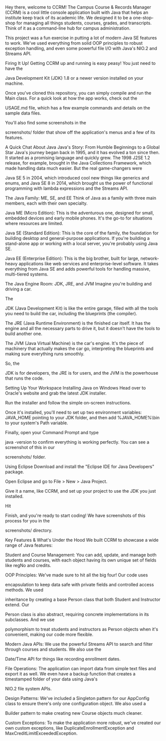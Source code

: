 Hey there, welcome to CCRM!
The Campus Course & Records Manager (CCRM) is a cool little console application built with Java that helps an institute keep track of its academic life. We designed it to be a one-stop-shop for managing all things students, courses, grades, and transcripts. Think of it as a command-line hub for campus administration.

This project was a fun exercise in putting a lot of modern Java SE features to work. We've used everything from solid OOP principles to robust exception handling, and even some powerful file I/O with Java's NIO.2 and Streams API.



Firing It Up!
Getting CCRM up and running is easy peasy! You just need to have the 

Java Development Kit (JDK) 1.8 or a newer version installed on your machine.



Once you've cloned this repository, you can simply compile and run the Main class. For a quick look at how the app works, check out the 

USAGE.md file, which has a few example commands and details on the sample data files.

You'll also find some screenshots in the 

screenshots/ folder that show off the application's menus and a few of its features.

A Quick Chat About Java
Java's Story: From Humble Beginnings to a Global Star
Java's journey began back in 1995, and it has evolved a ton since then. It started as a promising language and quickly grew. The 1998 J2SE 1.2 release, for example, brought in the Java Collections Framework, which made handling data much easier. But the real game-changers were 

Java SE 5 in 2004, which introduced cool new things like generics and enums, and Java SE 8 in 2014, which brought us the power of functional programming with lambda expressions and the Streams API.

The Java Family: ME, SE, and EE
Think of Java as a family with three main members, each with their own specialty.


Java ME (Micro Edition): This is the adventurous one, designed for small, embedded devices and early mobile phones. It's the go-to for situations where resources are limited.




Java SE (Standard Edition): This is the core of the family, the foundation for building desktop and general-purpose applications. If you're building a stand-alone app or working with a local server, you're probably using Java SE.




Java EE (Enterprise Edition): This is the big brother, built for large, network-heavy applications like web services and enterprise-level software. It takes everything from Java SE and adds powerful tools for handling massive, multi-tiered systems.

The Java Engine Room: JDK, JRE, and JVM
Imagine you're building and driving a car.

The 

JDK (Java Development Kit) is like the entire garage, filled with all the tools you need to build the car, including the blueprints (the compiler).

The JRE (Java Runtime Environment) is the finished car itself. It has the engine and all the necessary parts to drive it, but it doesn't have the tools to build another one.

The JVM (Java Virtual Machine) is the car's engine. It's the piece of machinery that actually makes the car go, interpreting the blueprints and making sure everything runs smoothly.

So, the 

JDK is for developers, the JRE is for users, and the JVM is the powerhouse that runs the code.

Setting Up Your Workspace
Installing Java on Windows
Head over to Oracle's website and grab the latest JDK installer.

Run the installer and follow the simple on-screen instructions.

Once it's installed, you'll need to set up two environment variables: JAVA_HOME pointing to your JDK folder, and then add %JAVA_HOME%\bin to your system's Path variable.

Finally, open your Command Prompt and type 

java -version to confirm everything is working perfectly. You can see a screenshot of this in our 

screenshots/ folder.

Using Eclipse
Download and install the "Eclipse IDE for Java Developers" package.

Open Eclipse and go to File > New > Java Project.

Give it a name, like CCRM, and set up your project to use the JDK you just installed.

Hit 

Finish, and you're ready to start coding! We have screenshots of this process for you in the 

screenshots/ directory.

Key Features & What's Under the Hood
We built CCRM to showcase a wide range of Java features:


Student and Course Management: You can add, update, and manage both students and courses, with each object having its own unique set of fields like regNo and credits.


OOP Principles: We've made sure to hit all the big four! Our code uses 

encapsulation to keep data safe with private fields and controlled access methods. We used 

inheritance by creating a base Person class that both Student and Instructor extend. Our 

Person class is also abstract, requiring concrete implementations in its subclasses. And we use 

polymorphism to treat students and instructors as Person objects when it's convenient, making our code more flexible.


Modern Java APIs: We use the powerful Streams API to search and filter through courses and students. We also use the 

Date/Time API for things like recording enrollment dates.



File Operations: The application can import data from simple text files and export it as well. We even have a backup function that creates a timestamped folder of your data using Java's 

NIO.2 file system APIs.



Design Patterns: We've included a Singleton pattern for our AppConfig class to ensure there's only one configuration object. We also used a 

Builder pattern to make creating new Course objects much cleaner.


Custom Exceptions: To make the application more robust, we've created our own custom exceptions, like DuplicateEnrollmentException and MaxCreditLimitExceededException.

